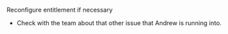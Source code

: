 Reconfigure entitlement if necessary
- Check with the team about that other issue that Andrew is running into.